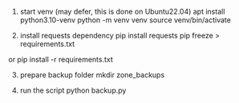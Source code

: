 1. start venv (may defer, this is done on Ubuntu22.04)
apt install python3.10-venv
python -m venv venv
source venv/bin/activate

2. install requests dependency
pip install requests
pip freeze > requirements.txt

or
pip install -r requirements.txt

3. prepare backup folder
mkdir zone_backups

4. run the script
python backup.py
